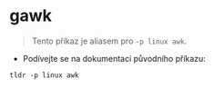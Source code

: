 # gawk

> Tento příkaz je aliasem pro `-p linux awk`.

- Podívejte se na dokumentaci původního příkazu:

`tldr -p linux awk`
